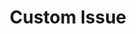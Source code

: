 ---
name: Custom issue template
about: Describe this issue template's purpose here.
title: 'Custom Issue'
labels: ''
assignees: ''
---